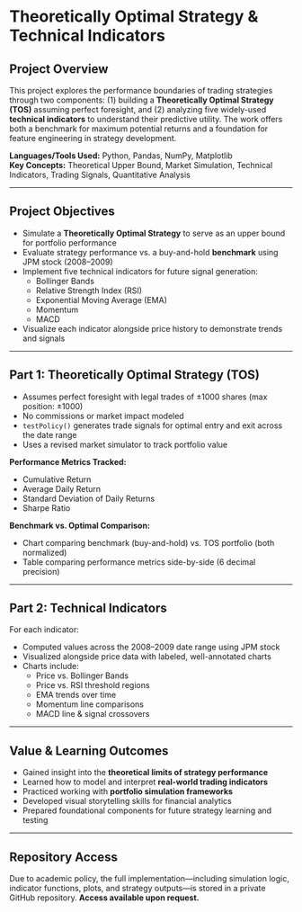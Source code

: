 # Theoretically Optimal Strategy & Technical Indicators

## Project Overview  
This project explores the performance boundaries of trading strategies through two components: (1) building a **Theoretically Optimal Strategy (TOS)** assuming perfect foresight, and (2) analyzing five widely-used **technical indicators** to understand their predictive utility. The work offers both a benchmark for maximum potential returns and a foundation for feature engineering in strategy development.

**Languages/Tools Used:** Python, Pandas, NumPy, Matplotlib  
**Key Concepts:** Theoretical Upper Bound, Market Simulation, Technical Indicators, Trading Signals, Quantitative Analysis

---

## Project Objectives
- Simulate a **Theoretically Optimal Strategy** to serve as an upper bound for portfolio performance  
- Evaluate strategy performance vs. a buy-and-hold **benchmark** using JPM stock (2008–2009)  
- Implement five technical indicators for future signal generation:
  - Bollinger Bands
  - Relative Strength Index (RSI)
  - Exponential Moving Average (EMA)
  - Momentum
  - MACD
- Visualize each indicator alongside price history to demonstrate trends and signals

---

## Part 1: Theoretically Optimal Strategy (TOS)
- Assumes perfect foresight with legal trades of ±1000 shares (max position: ±1000)
- No commissions or market impact modeled
- `testPolicy()` generates trade signals for optimal entry and exit across the date range
- Uses a revised market simulator to track portfolio value

**Performance Metrics Tracked:**
- Cumulative Return
- Average Daily Return
- Standard Deviation of Daily Returns
- Sharpe Ratio

**Benchmark vs. Optimal Comparison:**
- Chart comparing benchmark (buy-and-hold) vs. TOS portfolio (both normalized)
- Table comparing performance metrics side-by-side (6 decimal precision)

---

## Part 2: Technical Indicators
For each indicator:
- Computed values across the 2008–2009 date range using JPM stock
- Visualized alongside price data with labeled, well-annotated charts
- Charts include:
  - Price vs. Bollinger Bands
  - Price vs. RSI threshold regions
  - EMA trends over time
  - Momentum line comparisons
  - MACD line & signal crossovers

---

## Value & Learning Outcomes
- Gained insight into the **theoretical limits of strategy performance**
- Learned how to model and interpret **real-world trading indicators**
- Practiced working with **portfolio simulation frameworks**
- Developed visual storytelling skills for financial analytics
- Prepared foundational components for future strategy learning and testing

---

## Repository Access  
Due to academic policy, the full implementation—including simulation logic, indicator functions, plots, and strategy outputs—is stored in a private GitHub repository. **Access available upon request.**
